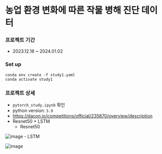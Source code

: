# 농업 환경 변화에 따른 작물 병해 진단 데이터

### 프로젝트 기간
- 2023.12.18 ~ 2024.01.02


### Set up

    conda env create -f study1.yaml
    conda activate study1


### 프로젝트 상세
- `pytorch_study.ipynb` 확인
- python version: `3.9`
- https://dacon.io/competitions/official/235870/overview/description
- Resnet50 + LSTM
  - Resnet50
    
![image](https://github.com/SeulaPark/Study1/assets/70566513/c6a0842b-6c4a-4cf2-805f-86d5f136d02d)
    - LSTM
    
![image](https://github.com/SeulaPark/Study1/assets/70566513/d6883a75-d0dd-4574-bbf4-6c5256636a2e)
